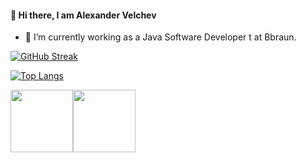 #### 👋 Hi there, I am Alexander Velchev

- 🔭 I’m currently working as a Java Software Developer t at Bbraun. 

[![GitHub Streak](https://myappstrike.herokuapp.com?user=alvelchev&theme=gruvbox)](https://git.io/streak-stats)

[![Top Langs](https://github-readme-stats.vercel.app/api/top-langs/?username=alvelchev&layout=compact&theme=vision-friendly-dark)](https://github.com/anuraghazra/github-readme-stats)


<img align="" height='100px' src="https://github-readme-stats.vercel.app/api?username=alvelchev&hide_title=true&show_icons=true&include_all_commits=true&line_height=21&bg_color=0,EC6C6C,FFD479,FFFC79,73FA79&theme=graywhite" /><img align="" height='100px' src="https://github-readme-stats.vercel.app/api/top-langs/?username=alvelchev&hide_title=true&layout=compact&bg_color=0,73FA79,73FDFF,7A81FF&theme=graywhite" />


